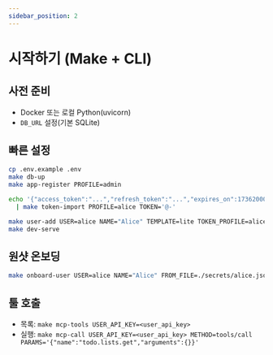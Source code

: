 ```yaml
---
sidebar_position: 2
---
```


# 시작하기 (Make + CLI)

## 사전 준비
- Docker 또는 로컬 Python(uvicorn)
- `DB_URL` 설정(기본 SQLite)

## 빠른 설정
```bash
cp .env.example .env
make db-up
make app-register PROFILE=admin

echo '{"access_token":"...","refresh_token":"...","expires_on":1736200000}' \
  | make token-import PROFILE=alice TOKEN='@-'

make user-add USER=alice NAME="Alice" TEMPLATE=lite TOKEN_PROFILE=alice
make dev-serve
```

## 원샷 온보딩
```bash
make onboard-user USER=alice NAME="Alice" FROM_FILE=./secrets/alice.json
```

## 툴 호출
- 목록: `make mcp-tools USER_API_KEY=<user_api_key>`
- 실행: `make mcp-call USER_API_KEY=<user_api_key> METHOD=tools/call PARAMS='{"name":"todo.lists.get","arguments":{}}'`
